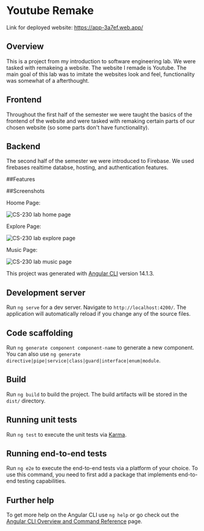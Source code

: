 # Youtube Remake 

Link for deployed website: https://app-3a7ef.web.app/

## Overview
This is a project from my introduction to software engineering lab. We were tasked with remakeing a website. The website I remade is Youtube. The main goal of this lab was to imitate the websites look and feel, functionality was somewhat of a afterthought. 

## Frontend
Throughout the first half of the semester we were taught the basics of the frontend of the website and were tasked with remaking certain parts of our chosen website (so some parts don't have functionality). 

## Backend
The second half of the semester  we were introduced to Firebase. We used firebases realtime databse, hosting, and authentication features.

##Features


##Screenshots

Hoome Page:

![CS-230 lab home page](https://user-images.githubusercontent.com/111936234/208282950-0ff8deb2-d033-442f-afe4-715e7294c09d.png)

Explore Page:

![CS-230 lab explore page](https://user-images.githubusercontent.com/111936234/208282954-8dd667df-7681-4168-8c6b-08e7dcd65283.png)

Music Page:

![CS-230 lab music page](https://user-images.githubusercontent.com/111936234/208282957-c1eb6ab0-6da4-4ef7-9482-915023004a4c.png)

 


This project was generated with [Angular CLI](https://github.com/angular/angular-cli) version 14.1.3.

## Development server

Run `ng serve` for a dev server. Navigate to `http://localhost:4200/`. The application will automatically reload if you change any of the source files.

## Code scaffolding

Run `ng generate component component-name` to generate a new component. You can also use `ng generate directive|pipe|service|class|guard|interface|enum|module`.

## Build

Run `ng build` to build the project. The build artifacts will be stored in the `dist/` directory.

## Running unit tests

Run `ng test` to execute the unit tests via [Karma](https://karma-runner.github.io).

## Running end-to-end tests

Run `ng e2e` to execute the end-to-end tests via a platform of your choice. To use this command, you need to first add a package that implements end-to-end testing capabilities.

## Further help

To get more help on the Angular CLI use `ng help` or go check out the [Angular CLI Overview and Command Reference](https://angular.io/cli) page.
